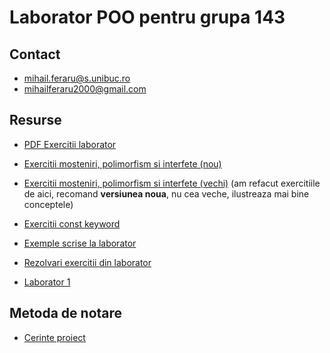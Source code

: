 Laborator POO pentru grupa 143
===

## Contact

* mihail.feraru@s.unibuc.ro
* mihailferaru2000@gmail.com

## Resurse

* [PDF Exercitii laborator](exercitii.pdf)
* [Exercitii mosteniri, polimorfism si interfete (nou)](./exercitii_2.md)
* [Exercitii mosteniri, polimorfism si interfete (vechi)](./exercitii_2_old.md) (am refacut exercitiile de aici, recomand **versiunea noua**, nu cea veche, ilustreaza mai bine conceptele)
* [Exercitii const keyword](./exercitii_const.pdf)
* [Exemple scrise la laborator](exemple/)
* [Rezolvari exercitii din laborator](...)

* [Laborator 1](lab1.pdf)

## Metoda de notare

* [Cerinte proiect](cerinte_proiect.pdf)
